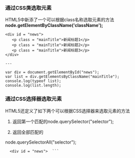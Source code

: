 ### 通过CSS类选取元素

HTML5中新添了一个可以根据class名称选取元素的方法**node.getElementByClassName\('className'\);**

```
<div id = "news">
   <p class = "mainTitle">新闻标题1</p>
   <p class = "mainTitle">新闻标题2</p>
   <p class = "mainTitle">新闻标题3</p>
</div>

---

var div = document.getElementById("news");
var list = div.getElementsByClassName("mainTitle");
console.log(typeof list);
console.log(list.length);
```

### 通过CSS选择器选取元素

HTML5还定义了如下两个可以根据CSS选择器来选取元素的方法

1. 返回第一个匹配的node.querySelector\("selector"\);

2. 返回全部匹配的

  node.querySelectorAll\("selector"\);

```
  <div id = "news">  ```



